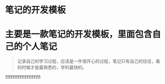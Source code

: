# 笔记的开发模板

# 主要是一款笔记的开发模板，里面包含自己的个人笔记

> 记录自己的学习过程，应该是一件很开心的过程，笔记只有自己的往往，看的时候才是最熟悉的，学的最快的。



11111111111111111111